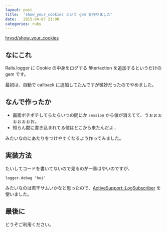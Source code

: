 ```yaml
---
layout: post
title:  'show_your_cookies という gem を作りました'
date:   2015-04-07 21:00
categories: ruby
---
```


[hrysd/show\_your\_cookies](https://github.com/hrysd/show_your_cookies)

## なにこれ

Rails.logger に Cookie の中身をログする filter/action を追加するというだけの gem です。

最初は、自動で callback に追加してたんですが微妙だったのでやめました。


## なんで作ったか

- 画面ポチポチしてらたらいつの間にか `session` から値が消えてて、うぉぉぉぉぉぉぉお。
- 知らん間に書き込まれてる値はどこから来たんだよ..

みたいなのにあたりをつけやすくなるよう作ってみました。

## 実装方法

たいしてコードを書いてないので見るのが一番はやいのですが、

```
logger.debug 'hoi'
```

みたいなのは若干サムいかなと思ったので、[ActiveSupport::LogSubscriber](http://api.rubyonrails.org/classes/ActiveSupport/LogSubscriber.html) を使いました。


## 最後に

どうぞご利用ください。
